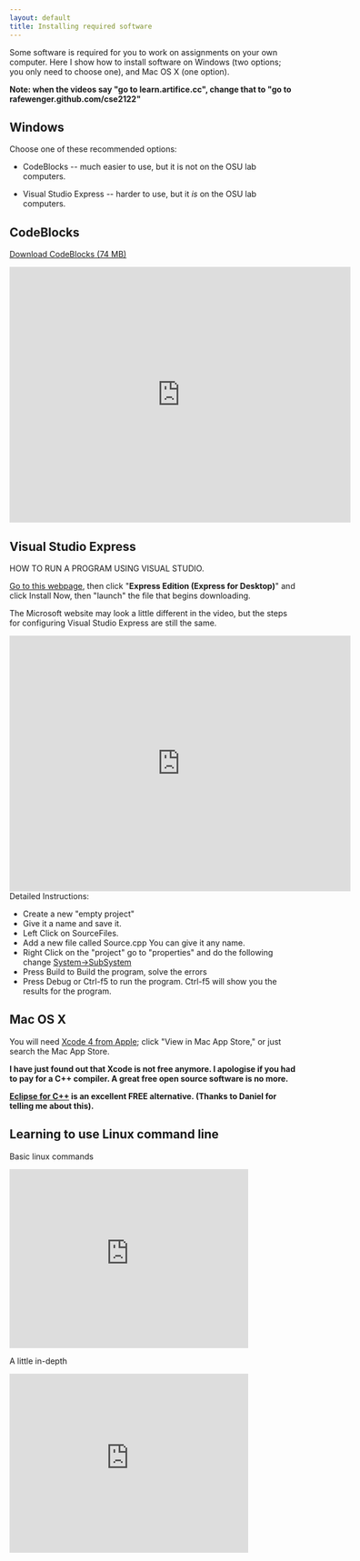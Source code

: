```yaml
---
layout: default
title: Installing required software
---
```


Some software is required for you to work on assignments on your own
computer. Here I show how to install software on Windows (two options;
you only need to choose one), and Mac OS X (one option).

**Note: when the videos say "go to learn.artifice.cc", change that to "go to
rafewenger.github.com/cse2122"**

## Windows

Choose one of these recommended options:

  - CodeBlocks -- much easier to use, but it is not on the OSU lab
    computers.

  - Visual Studio Express -- harder to use, but it *is* on the OSU lab
    computers.

## CodeBlocks

[Download CodeBlocks (74 MB)](http://sourceforge.net/projects/codeblocks/files/Binaries/10.05/Windows/codeblocks-10.05mingw-setup.exe)

<iframe src="http://player.vimeo.com/video/21522534?title=0&byline=0&portrait=0" width="600" height="450" frameborder="0"></iframe>

## Visual Studio Express
HOW TO RUN A PROGRAM USING VISUAL STUDIO.

[Go to this webpage](http://www.microsoft.com/express/Downloads/#2010-Visual-CPP),
then click "**Express Edition (Express for Desktop)**" and click Install Now,
then "launch" the file that begins downloading.

The Microsoft website may look a little different in the video, but the steps for configuring Visual Studio Express 
are still the same.

<iframe src="http://player.vimeo.com/video/21524538?title=0&byline=0&portrait=0" width="600" height="450" frameborder="0"></iframe>
Detailed Instructions:
 
 - Create a new "empty project"
 - Give it a name and save it. 
 - Left Click on SourceFiles. [](/cse2122/images/addAfile.PNG)
 - Add a new file called Source.cpp You can give it any name.
 - Right Click on the "project" go to "properties" and do the following change [System->SubSystem](/cse2122/images/setSubSystem.png)
 - Press Build to Build the program, solve the errors
 - Press Debug or Ctrl-f5 to run the program. Ctrl-f5 will show you the results for the program. 

## Mac OS X

You will need [Xcode 4 from Apple](http://developer.apple.com/xcode/);
click "View in Mac App Store," or just search the Mac App Store.

**I have just found out that Xcode is not free anymore. I apologise if you had to pay for a C++ compiler.
A great free open source software is no more.**

**[Eclipse for C++](http://www.eclipse.org/downloads/packages/eclipse-ide-cc-developers/heliossr1) is 
an excellent FREE alternative. (Thanks to Daniel for telling me about this).**

## Learning to use Linux command line

Basic linux commands

<iframe width="420" height="315" src="http://www.youtube.com/embed/UhS2f_NqxkY" frameborder="0" allowfullscreen></iframe>

A little in-depth

<iframe width="420" height="315" src="http://www.youtube.com/embed/Nx4v4XziEHw" frameborder="0" allowfullscreen></iframe>
